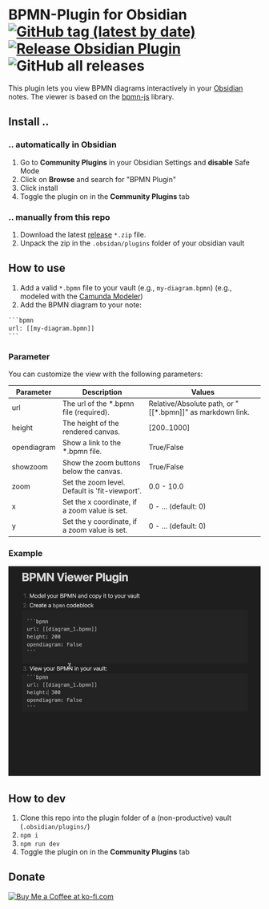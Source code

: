 # BPMN-Plugin for Obsidian [![GitHub tag (latest by date)](https://img.shields.io/github/v/tag/joleaf/obsidian-bpmn-plugin)](https://github.com/joleaf/obsidian-bpmn-plugin/releases) [![Release Obsidian Plugin](https://github.com/joleaf/obsidian-bpmn-plugin/actions/workflows/release.yml/badge.svg)](https://github.com/joleaf/obsidian-bpmn-plugin/actions/workflows/release.yml) ![GitHub all releases](https://img.shields.io/github/downloads/joleaf/obsidian-bpmn-plugin/total)

This plugin lets you view BPMN diagrams interactively in your [Obsidian](https://www.obsidian.md) notes.
The viewer is based on the [bpmn-js](https://github.com/bpmn-io/bpmn-js) library.

## Install ..

### .. automatically in Obsidian

1. Go to **Community Plugins** in your Obsidian Settings and **disable** Safe Mode
2. Click on **Browse** and search for "BPMN Plugin"
3. Click install
4. Toggle the plugin on in the **Community Plugins** tab

### .. manually from this repo

1. Download the latest [release](https://github.com/joleaf/obsidian-bpmn-plugin/releases) `*.zip` file.
2. Unpack the zip in the `.obsidan/plugins` folder of your obsidian vault

## How to use

1. Add a valid `*.bpmn` file to your vault (e.g., `my-diagram.bpmn`) (e.g., modeled with
   the [Camunda Modeler](https://camunda.com/de/download/modeler/))
2. Add the BPMN diagram to your note:

````
```bpmn
url: [[my-diagram.bpmn]]
```
````

### Parameter

You can customize the view with the following parameters: 

| Parameter   | Description                                    | Values                                                    |
|-------------|------------------------------------------------|-----------------------------------------------------------|
| url         | The url of the *.bpmn file (required).         | Relative/Absolute path, or "[[*.bpmn]]" as markdown link. |
| height      | The height of the rendered canvas.             | [200..1000]                                               |
| opendiagram | Show a link to the *.bpmn file.                | True/False                                                |
| showzoom    | Show the zoom buttons below the canvas.        | True/False                                                |
| zoom        | Set the zoom level. Default is 'fit-viewport'. | 0.0 - 10.0                                                |
| x           | Set the x coordinate, if a zoom value is set.  | 0 - ... (default: 0)                                      |
| y           | Set the y coordinate, if a zoom value is set.  | 0 - ... (default: 0)                                      |

### Example

![Example](example/bpmn-plugin.gif)

## How to dev

1. Clone this repo into the plugin folder of a (non-productive) vault (`.obsidian/plugins/`)
2. `npm i`
3. `npm run dev`
4. Toggle the plugin on in the **Community Plugins** tab

## Donate

<a href='https://ko-fi.com/joleaf' target='_blank'><img height='35' style='border:0px;height:46px;' src='https://az743702.vo.msecnd.net/cdn/kofi3.png?v=0' border='0' alt='Buy Me a Coffee at ko-fi.com' />
